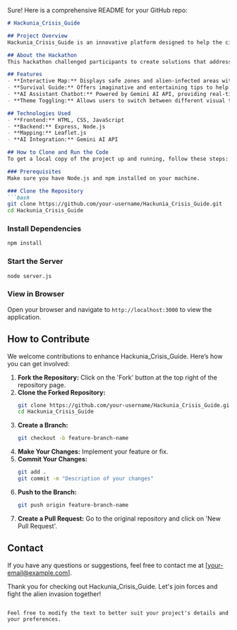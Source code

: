 Sure! Here is a comprehensive README for your GitHub repo:

```markdown
# Hackunia_Crisis_Guide

## Project Overview
Hackunia_Crisis_Guide is an innovative platform designed to help the citizens of Planet Hackunia manage and survive an alien invasion. Inspired by the hackathon challenge, this project aims to provide critical support and information through a dynamic and interactive website. The platform includes real-time updates on alien invasion statuses, a map highlighting safe zones and alien-infested areas, and a creative survival guide with fun and imaginative tips. 

## About the Hackathon
This hackathon challenged participants to create solutions that address various crises scenarios. Hackunia_Crisis_Guide serves this purpose by combining technical skills with creative content to deliver a comprehensive and user-friendly platform. Our project meets all the hackathon requirements by providing real-time support, interactive features, and engaging user experience.

## Features
- **Interactive Map:** Displays safe zones and alien-infected areas with real-time updates.
- **Survival Guide:** Offers imaginative and entertaining tips to help users cope with the alien invasion.
- **AI Assistant Chatbot:** Powered by Gemini AI API, providing real-time support and updates.
- **Theme Toggling:** Allows users to switch between different visual themes for a personalized experience.

## Technologies Used
- **Frontend:** HTML, CSS, JavaScript
- **Backend:** Express, Node.js
- **Mapping:** Leaflet.js
- **AI Integration:** Gemini AI API

## How to Clone and Run the Code
To get a local copy of the project up and running, follow these steps:

### Prerequisites
Make sure you have Node.js and npm installed on your machine.

### Clone the Repository
```bash
git clone https://github.com/your-username/Hackunia_Crisis_Guide.git
cd Hackunia_Crisis_Guide
```

### Install Dependencies
```bash
npm install
```

### Start the Server
```bash
node server.js
```

### View in Browser
Open your browser and navigate to `http://localhost:3000` to view the application.

## How to Contribute
We welcome contributions to enhance Hackunia_Crisis_Guide. Here’s how you can get involved:

1. **Fork the Repository:** Click on the 'Fork' button at the top right of the repository page.
2. **Clone the Forked Repository:** 
    ```bash
    git clone https://github.com/your-username/Hackunia_Crisis_Guide.git
    cd Hackunia_Crisis_Guide
    ```
3. **Create a Branch:** 
    ```bash
    git checkout -b feature-branch-name
    ```
4. **Make Your Changes:** Implement your feature or fix.
5. **Commit Your Changes:** 
    ```bash
    git add .
    git commit -m "Description of your changes"
    ```
6. **Push to the Branch:** 
    ```bash
    git push origin feature-branch-name
    ```
7. **Create a Pull Request:** Go to the original repository and click on 'New Pull Request'. 

## Contact
If you have any questions or suggestions, feel free to contact me at [your-email@example.com].

Thank you for checking out Hackunia_Crisis_Guide. Let's join forces and fight the alien invasion together!
```

Feel free to modify the text to better suit your project's details and your preferences.